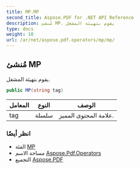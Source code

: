 ```yaml
---
title: MP.MP
second_title: Aspose.PDF for .NET API Reference
description: مُنشئ MP. يقوم بتهيئة المشغل
type: docs
weight: 10
url: /ar/net/aspose.pdf.operators/mp/mp/
---
```

## مُنشئ MP

يقوم بتهيئة المشغل.

```csharp
public MP(string tag)
```

| المعامل | النوع | الوصف |
| --- | --- | --- |
| tag | سلسلة | علامة المحتوى المميز. |

### انظر أيضًا

* الفئة [MP](../)
* مساحة الاسم [Aspose.Pdf.Operators](../../../aspose.pdf.operators/)
* التجميع [Aspose.PDF](../../../)